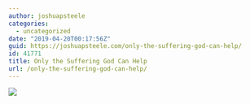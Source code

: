 ```yaml
---
author: joshuapsteele
categories:
  - uncategorized
date: "2019-04-20T00:17:56Z"
guid: https://joshuapsteele.com/only-the-suffering-god-can-help/
id: 41771
title: Only the Suffering God Can Help
url: /only-the-suffering-god-can-help/
---
```


![](https://joshuapsteele.com/wp-content/uploads/2019/04/img_0297.jpg)